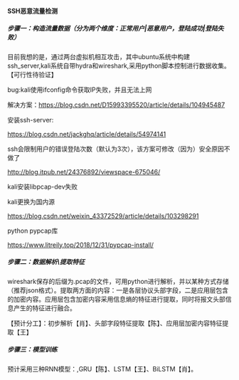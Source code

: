 #### SSH恶意流量检测

##### 步骤一：构造流量数据（分为两个维度：正常用户|恶意用户，登陆成功|登陆失败）

目前我想的是，通过两台虚拟机相互攻击，其中ubuntu系统中构建ssh_server,kali系统自带hydra和wireshark,采用python脚本控制进行数据收集。【可行性待验证】



bug:kali使用ifconfig命令获取IP失败，并且无法上网

解决方案：https://blog.csdn.net/D15993395520/article/details/104945487



安装ssh-server:

https://blog.csdn.net/jackghq/article/details/54974141



ssh会限制用户的错误登陆次数（默认为3次），该方案可修改（因为）安全原因不做了

http://blog.itpub.net/24376892/viewspace-675046/



kali安装libpcap-dev失败

kali更换为国内源

https://blog.csdn.net/weixin_43372529/article/details/103298291



python pypcap库

https://www.litreily.top/2018/12/31/pypcap-install/



##### 步骤二：数据解析\提取特征

wireshark保存的后缀为.pcap的文件，可用python进行解析，并以某种方式存储（推荐json格式）。提取两方面的内容：一是各层协议头部字段，二是应用层包含的加密内容。应用层包含加密内容采用信息熵的特征进行提取，同时将报文头部信息产生的特征进行融合。

【预计分工】：初步解析【肖】、头部字段特征提取【陈】、应用层加密内容特征提取【王】

##### 步骤三：模型训练

预计采用三种RNN模型：,GRU【陈】、LSTM【王】、BiLSTM【肖】。

